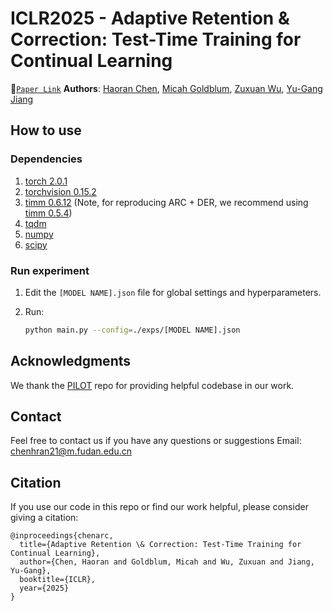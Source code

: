 # ICLR2025 - Adaptive Retention & Correction: Test-Time Training for Continual Learning

 :bookmark_tabs:[`Paper Link`](https://arxiv.org/abs/2405.14318) **Authors**: [Haoran Chen](https://haoranchen.github.io/), [Micah Goldblum](https://goldblum.github.io/), [Zuxuan Wu](https://zxwu.azurewebsites.net/),  [Yu-Gang Jiang](https://scholar.google.com/citations?user=f3_FP8AAAAAJ&hl=en)

## How to use

### Dependencies

1. [torch 2.0.1](https://github.com/pytorch/pytorch)
2. [torchvision 0.15.2](https://github.com/pytorch/vision)
3. [timm 0.6.12](https://github.com/huggingface/pytorch-image-models) (Note, for reproducing ARC + DER, we recommend using [timm 0.5.4](https://github.com/huggingface/pytorch-image-models))
4. [tqdm](https://github.com/tqdm/tqdm)
5. [numpy](https://github.com/numpy/numpy)
6. [scipy](https://github.com/scipy/scipy)


### Run experiment

1. Edit the `[MODEL NAME].json` file for global settings and hyperparameters.
2. Run:

    ```bash
    python main.py --config=./exps/[MODEL NAME].json
    ```
## Acknowledgments

We thank the [PILOT](https://github.com/LAMDA-CL/LAMDA-PILOT) repo for providing helpful codebase in our work.

## Contact
Feel free to contact us if you have any questions or suggestions 
Email: chenhran21@m.fudan.edu.cn

## Citation
If you use our code in this repo or find our work helpful, please consider giving a citation:

```
@inproceedings{chenarc,
  title={Adaptive Retention \& Correction: Test-Time Training for Continual Learning},
  author={Chen, Haoran and Goldblum, Micah and Wu, Zuxuan and Jiang, Yu-Gang},
  booktitle={ICLR},
  year={2025}
}
```

